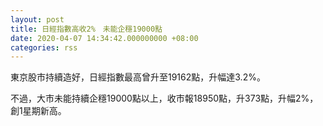 ```yaml
---
layout: post
title: 日經指數高收2%　未能企穩19000點
date: 2020-04-07 14:34:42.000000000 +08:00
categories: rss
---
```


東京股市持續造好，日經指數最高曾升至19162點，升幅達3.2%。

不過，大市未能持續企穩19000點以上，收市報18950點，升373點，升幅2%，創1星期新高。
